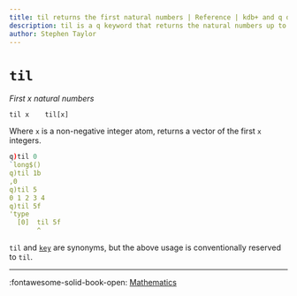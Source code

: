 ```yaml
---
title: til returns the first natural numbers | Reference | kdb+ and q documentation
description: til is a q keyword that returns the natural numbers up to its argument.
author: Stephen Taylor
---
```

# `til`




_First x natural numbers_ 

```syntax
til x    til[x]
```

Where `x` is a non-negative integer atom, returns a vector of the first `x` integers. 

```q
q)til 0
`long$()
q)til 1b
,0
q)til 5
0 1 2 3 4
q)til 5f
'type
  [0]  til 5f
       ^
```

`til` and [`key`](key.md) are synonyms, but the above usage is conventionally reserved to `til`.

----
:fontawesome-solid-book-open:
[Mathematics](../basics/math.md)
